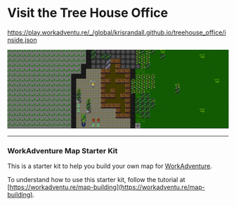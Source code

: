 # Visit the Tree House Office

https://play.workadventu.re/_/global/krisrandall.github.io/treehouse_office/inside.json

![](pic.png)

----


### WorkAdventure Map Starter Kit

This is a starter kit to help you build your own map for [WorkAdventure](https://workadventu.re).

To understand how to use this starter kit, follow the tutorial at [https://workadventu.re/map-building](https://workadventu.re/map-building).

